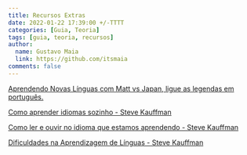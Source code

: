```yaml
---
title: Recursos Extras
date: 2022-01-22 17:39:00 +/-TTTT
categories: [Guia, Teoria]
tags: [guia, teoria, recursos]
author:
  name: Gustavo Maia
  link: https://github.com/itsmaia
comments: false
---
```


[Aprendendo Novas Línguas com Matt vs Japan, ligue as legendas em português.](https://youtu.be/q0Q3GUjo9rg)

[Como aprender idiomas sozinho - Steve Kauffman](https://www.youtube.com/watch?v=bvBMtVEAzek)

[Como ler e ouvir no idioma que estamos aprendendo - Steve Kauffman](https://www.youtube.com/watch?v=FuwgJfOat8Q)

[Dificuldades na Aprendizagem de Línguas - Steve Kauffman](https://www.youtube.com/watch?v=dRwdj--Mn_0)